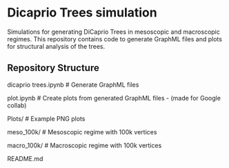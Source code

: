 # Dicaprio Trees simulation 

Simulations for generating DiCaprio Trees in mesoscopic and macroscopic regimes.
This repository contains code to generate GraphML files and plots for structural analysis of the trees.


## Repository Structure
dicaprio trees.ipynb   # Generate GraphML files

plot.ipynb             # Create plots from generated GraphML files - (made for Google collab)

Plots/                     # Example PNG plots

   meso_100k/          # Mesoscopic regime with 100k vertices
   
   macro_100k/         # Macroscopic regime with 100k vertices
   
README.md
